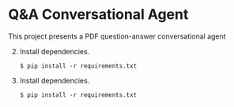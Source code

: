 # Q&A Conversational Agent

This project presents a PDF question-answer conversational agent 

2. Install dependencies. 
    ```console
    $ pip install -r requirements.txt
    ```
    
2. Install dependencies. 
    ```console
    $ pip install -r requirements.txt
    ```
